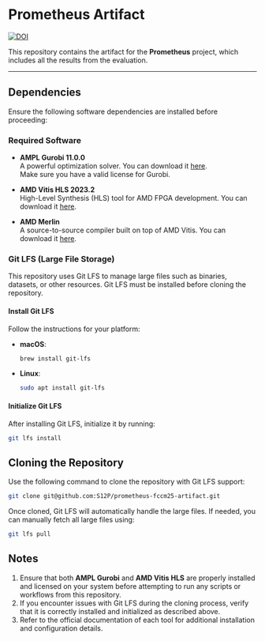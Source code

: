 # Prometheus Artifact

[![DOI](https://zenodo.org/badge/903321472.svg)]()

This repository contains the artifact for the **Prometheus** project, which includes all the results from the evaluation.

---

## Dependencies

Ensure the following software dependencies are installed before proceeding:

### Required Software

- **AMPL Gurobi 11.0.0**  
  A powerful optimization solver. You can download it [here](https://ampl.com/products/solvers/solvers-we-sell/gurobi/).  
  Make sure you have a valid license for Gurobi.

- **AMD Vitis HLS 2023.2**  
  High-Level Synthesis (HLS) tool for AMD FPGA development. You can download it [here](https://www.amd.com/en/products/software/adaptive-socs-and-fpgas/vitis/vitis-hls.html).  

- **AMD Merlin**  
  A source-to-source compiler built on top of AMD Vitis. You can download it [here](https://github.com/UCLA-VAST/Merlin-UCLA). 

### Git LFS (Large File Storage)

This repository uses Git LFS to manage large files such as binaries, datasets, or other resources. Git LFS must be installed before cloning the repository.

#### Install Git LFS

Follow the instructions for your platform:

- **macOS**:  
  ```sh
  brew install git-lfs
  ```

- **Linux**:  
  ```sh
  sudo apt install git-lfs
  ```
#### Initialize Git LFS

After installing Git LFS, initialize it by running:

  ```sh
  git lfs install
  ```

## Cloning the Repository

Use the following command to clone the repository with Git LFS support:

```sh
git clone git@github.com:S12P/prometheus-fccm25-artifact.git
```

Once cloned, Git LFS will automatically handle the large files. If needed, you can manually fetch all large files using:

```sh
git lfs pull
```

## Notes

1. Ensure that both **AMPL Gurobi** and **AMD Vitis HLS** are properly installed and licensed on your system before attempting to run any scripts or workflows from this repository.
2. If you encounter issues with Git LFS during the cloning process, verify that it is correctly installed and initialized as described above.
3. Refer to the official documentation of each tool for additional installation and configuration details. 